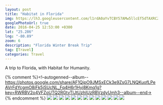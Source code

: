 ```yaml
---
layout: post
title: "Habitat in Florida"
img: https://lh3.googleusercontent.com/l1rdA0aYvTCBY57AMw5llcEf5dTAXRCZk4vueayTTviMn959xzfb7HeefhXpl-sKV1wOLx0fPhdvVXnoiIVt7hUJzZFWc6bwRzrcJBj3jq7uW8gC5zu-4SRgGd62dMNP8CngNUAF_w=w3264-h1836
googlePhotoUrl: true
date: 2016-04-25 12:53:00 +0300
lat: "25.286"
lng: "-80.89" 
zoom: 6
description: "Florida Winter Break Trip"
tag: [Travel]
categories: Travel
---
```


A trip to Florida, with Habitat for Humanity.

{% comment %}<!–autogenned--album--https://photos.google.com/share/AF1QipO9JMSxECk3e9ZsG7LNQKuofLPeAVrFdYcgmO8iFk5jSUcNL_Fq4H6r1Hyj8Kmq1g?key=RWRBV2o4VFZoUTQ2RGtvTlJtUzhIUzRBVzdyUmh3--album--end->
{% endcomment %}
<a data-fancybox="gallery" href="https://lh3.googleusercontent.com/l1rdA0aYvTCBY57AMw5llcEf5dTAXRCZk4vueayTTviMn959xzfb7HeefhXpl-sKV1wOLx0fPhdvVXnoiIVt7hUJzZFWc6bwRzrcJBj3jq7uW8gC5zu-4SRgGd62dMNP8CngNUAF_w=w3264-h1836"><img src="https://lh3.googleusercontent.com/l1rdA0aYvTCBY57AMw5llcEf5dTAXRCZk4vueayTTviMn959xzfb7HeefhXpl-sKV1wOLx0fPhdvVXnoiIVt7hUJzZFWc6bwRzrcJBj3jq7uW8gC5zu-4SRgGd62dMNP8CngNUAF_w=w200-h200"></a>
<a data-fancybox="gallery" href="https://lh3.googleusercontent.com/8TIu0d7MyTCEM2K2fv1ClvfJUqJ5wfcXgKSkvISvi909904MAgiILdKWsxiKnbYWE-qkTpBVyWN7ekQHgJEaTRs6MjDY2IV4qADrSSocCYey70dE_WlQBZL3gOtZl2Q1nTvZ1bPlqg=w1836-h3264"><img src="https://lh3.googleusercontent.com/8TIu0d7MyTCEM2K2fv1ClvfJUqJ5wfcXgKSkvISvi909904MAgiILdKWsxiKnbYWE-qkTpBVyWN7ekQHgJEaTRs6MjDY2IV4qADrSSocCYey70dE_WlQBZL3gOtZl2Q1nTvZ1bPlqg=w200-h200"></a>
<a data-fancybox="gallery" href="https://lh3.googleusercontent.com/_c8ZgxEIYKxxgvbVIL8Qh0a6VAE7JqAJKEX3CGsXfxF-p82xVUsibprjp2VwnXfV953NWFDYXjzr7kcZY-dxFt1rA-FAGC8NxuPK7EEFxq4TARbN3CqaZGrG1WYKjcf4udAcj-p6Rg=w3264-h1836"><img src="https://lh3.googleusercontent.com/_c8ZgxEIYKxxgvbVIL8Qh0a6VAE7JqAJKEX3CGsXfxF-p82xVUsibprjp2VwnXfV953NWFDYXjzr7kcZY-dxFt1rA-FAGC8NxuPK7EEFxq4TARbN3CqaZGrG1WYKjcf4udAcj-p6Rg=w200-h200"></a>
<a data-fancybox="gallery" href="https://lh3.googleusercontent.com/Ki2VZXGqy6jq7pcL2nZj5HzkcjfNfzaAH9EFmOuDm7kqyA5XGZVKc9TgtoBwGhwf-ZT_HsFydKCLMufEtYctGsUmUJ63cbYnuwO9xb2wB4kb-1T-KbmMwZq35VCByz-CF00JpKnplw=w1836-h3264"><img src="https://lh3.googleusercontent.com/Ki2VZXGqy6jq7pcL2nZj5HzkcjfNfzaAH9EFmOuDm7kqyA5XGZVKc9TgtoBwGhwf-ZT_HsFydKCLMufEtYctGsUmUJ63cbYnuwO9xb2wB4kb-1T-KbmMwZq35VCByz-CF00JpKnplw=w200-h200"></a>
<a data-fancybox="gallery" href="https://lh3.googleusercontent.com/XruTf0bzmSk3gsDq0eWgARhVAvQXH-BgJGiFU3UL-5XRx63d3gA8QqKvLcdQRg0HWVY5vrS-NbmvDcgU0fMf5EmZhe0eIdLZVDviHiJOzfc_2K1gobW3m50A7XSeprw3kDtpnYWwKw=w1836-h3264"><img src="https://lh3.googleusercontent.com/XruTf0bzmSk3gsDq0eWgARhVAvQXH-BgJGiFU3UL-5XRx63d3gA8QqKvLcdQRg0HWVY5vrS-NbmvDcgU0fMf5EmZhe0eIdLZVDviHiJOzfc_2K1gobW3m50A7XSeprw3kDtpnYWwKw=w200-h200"></a>
<a data-fancybox="gallery" href="https://lh3.googleusercontent.com/U6uF4IpjQPaii9VcO9ks--Hz_rIOcAbTAELfyO_TMZALZhG1W1je7wMgUk7Wohv9bvwIJA-elFveJBlFoGzq98r4JVf0Hv0j2ZB8x7UG_ZY6XAN6uoxCTr0IBiWFmTzYKxdaSlQJdA=w3264-h1836"><img src="https://lh3.googleusercontent.com/U6uF4IpjQPaii9VcO9ks--Hz_rIOcAbTAELfyO_TMZALZhG1W1je7wMgUk7Wohv9bvwIJA-elFveJBlFoGzq98r4JVf0Hv0j2ZB8x7UG_ZY6XAN6uoxCTr0IBiWFmTzYKxdaSlQJdA=w200-h200"></a>
<a data-fancybox="gallery" href="https://lh3.googleusercontent.com/SRCBSS9-JLgTjqvKIrVRHcCBr7rky6TwT3f3MCpxxle8kEUnLx1xEeI4FY1xviJMHGfEOa_NuYeXZHandTmqLzEePyLwaIVeZlWtzvM8fGYWdMEfRq945u5T8qgPB_a_IM2lWxuXZQ=w1836-h3264"><img src="https://lh3.googleusercontent.com/SRCBSS9-JLgTjqvKIrVRHcCBr7rky6TwT3f3MCpxxle8kEUnLx1xEeI4FY1xviJMHGfEOa_NuYeXZHandTmqLzEePyLwaIVeZlWtzvM8fGYWdMEfRq945u5T8qgPB_a_IM2lWxuXZQ=w200-h200"></a>
<a data-fancybox="gallery" href="https://lh3.googleusercontent.com/NBFnjRNpLuXeawPM1Eqhx0IVteIBEdhmFJd3p8ApDsvv6j_Q1u08kkLBCCagwOO4_0XViZUGzkuK7lIMYFMpcwhjguFgO5-Emzgu9F_akRP9rQqIMK5stLGL1iOfWpYJXrUqS3_7Pw=w1836-h3264"><img src="https://lh3.googleusercontent.com/NBFnjRNpLuXeawPM1Eqhx0IVteIBEdhmFJd3p8ApDsvv6j_Q1u08kkLBCCagwOO4_0XViZUGzkuK7lIMYFMpcwhjguFgO5-Emzgu9F_akRP9rQqIMK5stLGL1iOfWpYJXrUqS3_7Pw=w200-h200"></a>
<a data-fancybox="gallery" href="https://lh3.googleusercontent.com/LbpDy6Ed4nLALXagAAfkXz0l0pmiYtMZYnpttiQzJzt1RmxrYkXHujoBSYyglHHX-j0ehCETFMgEPeADEo-VfH-CghAn-6gHbhn3wabuHvaFbM7yfzSopTYTSbOzmzwuNX7NFwHpxQ=w3264-h1836"><img src="https://lh3.googleusercontent.com/LbpDy6Ed4nLALXagAAfkXz0l0pmiYtMZYnpttiQzJzt1RmxrYkXHujoBSYyglHHX-j0ehCETFMgEPeADEo-VfH-CghAn-6gHbhn3wabuHvaFbM7yfzSopTYTSbOzmzwuNX7NFwHpxQ=w200-h200"></a>
<a data-fancybox="gallery" href="https://lh3.googleusercontent.com/VepOdQ3BBhEZ546aTnrLKZFQC6sKQo_zU8PJC6KpSxEZOx8H7rDfT_tuoKMw4LHt4bVIB6DDXlYlaAxIA9oGw2a6LEqmVJuu_-1_8MoZJco93Dq_837m0LkxsxSiacUzGZlxsBkXpA=w3264-h1836"><img src="https://lh3.googleusercontent.com/VepOdQ3BBhEZ546aTnrLKZFQC6sKQo_zU8PJC6KpSxEZOx8H7rDfT_tuoKMw4LHt4bVIB6DDXlYlaAxIA9oGw2a6LEqmVJuu_-1_8MoZJco93Dq_837m0LkxsxSiacUzGZlxsBkXpA=w200-h200"></a>
<a data-fancybox="gallery" href="https://lh3.googleusercontent.com/x6Gk2q0ytG0hiMUZ1yESDwKFcMFQwWKbqOdZTMk8cYPUAiwpC-fCf5irKyLf2hgYCNenhESs1AtFTME90O1hrDLfRsB8dTlEupPKezHDDYGfpk2yCYS6RHpCeKX3pDCoyB6XYcH91g=w1836-h3264"><img src="https://lh3.googleusercontent.com/x6Gk2q0ytG0hiMUZ1yESDwKFcMFQwWKbqOdZTMk8cYPUAiwpC-fCf5irKyLf2hgYCNenhESs1AtFTME90O1hrDLfRsB8dTlEupPKezHDDYGfpk2yCYS6RHpCeKX3pDCoyB6XYcH91g=w200-h200"></a>
<a data-fancybox="gallery" href="https://lh3.googleusercontent.com/CbEv23gN70jgPasQ5rn9aQGR2hnIZe93c-JSEBDLJ-oUM6lWAZwW8wlcJAmJQUAvpX91_EfG6v5VUiLe7NNoKqoLxRm_X7CQmcrOvC7549W5fqWuKBVkA0cMCH6AxboGt6sUE_6krQ=w3264-h1836"><img src="https://lh3.googleusercontent.com/CbEv23gN70jgPasQ5rn9aQGR2hnIZe93c-JSEBDLJ-oUM6lWAZwW8wlcJAmJQUAvpX91_EfG6v5VUiLe7NNoKqoLxRm_X7CQmcrOvC7549W5fqWuKBVkA0cMCH6AxboGt6sUE_6krQ=w200-h200"></a>
<a data-fancybox="gallery" href="https://lh3.googleusercontent.com/ETLO8VryJ8K3f5BeBBkZRkR0Jd1FuGbu70BIw3wZ9Cm95awH77hPoue7ExT86aS_R2-xVPB32vuK3pb3ZjCfXIesaLtMhapqPmtY5dknalmv2BD1pPSR646USiQRfz0ADC1G4ss6Eg=w3264-h1836"><img src="https://lh3.googleusercontent.com/ETLO8VryJ8K3f5BeBBkZRkR0Jd1FuGbu70BIw3wZ9Cm95awH77hPoue7ExT86aS_R2-xVPB32vuK3pb3ZjCfXIesaLtMhapqPmtY5dknalmv2BD1pPSR646USiQRfz0ADC1G4ss6Eg=w200-h200"></a>
